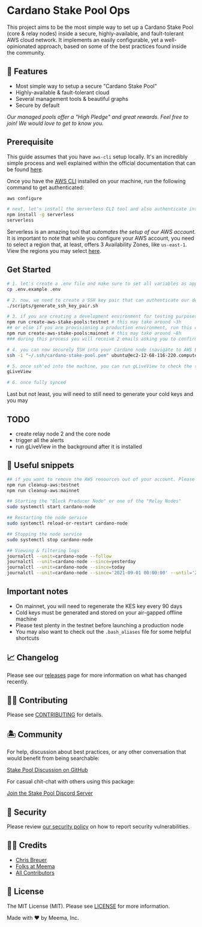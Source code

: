 # Cardano Stake Pool Ops

This project aims to be the most simple way to set up a Cardano Stake Pool (core & relay nodes) inside a secure, highly-available, and fault-tolerant AWS cloud network. It implements an easily configurable, yet a well-opinionated approach, based on some of the best practices found inside the community.

## 🐋 Features

- Most simple way to setup a secure "Cardano Stake Pool"
- Highly-available & fault-tolerant cloud
- Several management tools & beautiful graphs
- Secure by default

_Our managed pools offer a "High Pledge" and great rewards. Feel free to join! We would love to get to know you._

## Prerequisite

This guide assumes that you have `aws-cli` setup locally. It's an incredibly simple process and well explained within the official documentation that can be found [here](https://docs.aws.amazon.com/cli/latest/userguide/install-cliv2.html).

Once you have the [AWS CLI](https://docs.aws.amazon.com/cli/latest/userguide/install-cliv2.html) installed on your machine, run the following command to get authenticated:

```bash
aws configure

# next, let's install the serverless CLI tool and also authenticate into it
npm install -g serverless
serverless
```

Serverless is an amazing tool that _automates the setup of our AWS account._ It is important to note that while you configure your AWS account, you need to select a region that, at least, offers 3 Availability Zones, like `us-east-1`. View the regions you may select [here](./AWS_AZ_ZONES.md).

## Get Started

```bash
# 1. let's create a .env file and make sure to set all variables as appropriate
cp .env.example .env

# 2. now, we need to create a SSH key pair that can authenticate our device securely with AWS
./scripts/generate_ssh_key_pair.sh

# 3. if you are creating a development environment for testing purposes, run the following command
npm run create-aws-stake-pools:testnet # this may take around ~3h
## or else if you are provisioning a production environment, run this command
npm run create-aws-stake-pools:mainnet # this may take around ~8h
### during this process you will receive 2 emails asking you to confirm a "subscription" which are needed for our "system alerts"

# 4. you can now securely SSH into your Cardano node (navigate to AWS EC2 to figure out the host and use the port defined in .env)
ssh -i "~/.ssh/cardano-stake-pool.pem" ubuntu@ec2-12-68-116-220.compute-1.amazonaws.com -p 22

# 5. once ssh'ed into the machine, you can run gLiveView to check the status of the sync
gLiveView

# 6. once fully synced

```

Last but not least, you will need to still need to generate your cold keys and you may

## TODO

- create relay node 2 and the core node
- trigger all the alerts
- run gLiveView in the background after it is installed

## 🐙 Useful snippets

```bash
## if you want to remove the AWS resources out of your account. Please beware, this will delete your stake pool environment
npm run cleanup-aws:testnet
npm run cleanup-aws:mainnet

## Starting the "Block Producer Node" or one of the "Relay Nodes"
sudo systemctl start cardano-node

## Restarting the node service
sudo systemctl reload-or-restart cardano-node

## Stopping the node service
sudo systemctl stop cardano-node

## Viewing & filtering logs
journalctl --unit=cardano-node --follow
journalctl --unit=cardano-node --since=yesterday
journalctl --unit=cardano-node --since=today
journalctl --unit=cardano-node --since='2021-09-01 00:00:00' --until='2021-09-30 12:00:00'
```

## Important notes

- On mainnet, you will need to regenerate the KES key every 90 days
- Cold keys must be generated and stored on your air-gapped offline machine
- Please test plenty in the testnet before launching a production node
- You may also want to check out the `.bash_aliases` file for some helpful shortcuts

## 📈 Changelog

Please see our [releases](https://github.com/meemalabs/cardano-stake-pool-aws/releases) page for more information on what has changed recently.

## 💪🏼 Contributing

Please see [CONTRIBUTING](.github/CONTRIBUTING.md) for details.

## 🏝 Community

For help, discussion about best practices, or any other conversation that would benefit from being searchable:

[Stake Pool Discussion on GitHub](https://github.com/meemalabs/cardano-stake-pool-aws/discussions)

For casual chit-chat with others using this package:

[Join the Stake Pool Discord Server](https://discord.meema.io)

## 🚨 Security

Please review [our security policy](https://github.com/meemalabs/cardano-stake-pool-aws/security/policy) on how to report security vulnerabilities.

## 🙏🏼 Credits

- [Chris Breuer](https://github.com/Chris1904)
- [Folks at Meema](https://github.com/meemalabs)
- [All Contributors](../../contributors)

## 📄 License

The MIT License (MIT). Please see [LICENSE](LICENSE.md) for more information.

Made with ❤️ by Meema, Inc.
